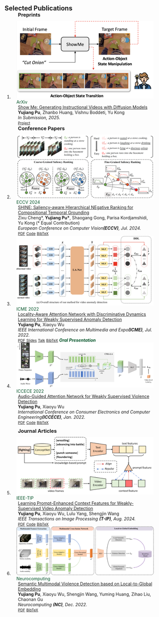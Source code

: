 <h2 id="publications" style="margin: 30px 0px -15px;">Selected Publications</h2>

<div class="publications">
<ol class="bibliography">

<!-- 
<li>
<div class="pub-row">

  <div class="col-sm-3 abbr" style="position: relative;padding-right: 15px;padding-left: 15px;">
    <img src="assets/img/principalmanifold.png" class="teaser img-fluid z-depth-1">
    <abbr class="badge">arXiv</abbr>
  </div>

  <div class="col-sm-9" style="position: relative;padding-right: 15px;padding-left: 20px;">
    <div class="title"><a href="https://arxiv.org/abs/2306.06534">Principal and Self-Consistent Positive Semi-Defnite Manifolds</a></div>
    <div class="author"><strong>Hanchao Zhang, Thaddeus Tarpey</strong></div>
    <div class="periodical"><em>arXiv <strong>(arXiv)</strong>, Aug. 2023.</em></div>
    <div class="links">
    <a href="assets/files/single.html" class="btn btn-sm z-depth-0" role="button" target="_blank" style="font-size:12px;">Website</a>
      <a href="https://arxiv.org/pdf/2306.06534.pdf" class="btn btn-sm z-depth-0" role="button" target="_blank" style="font-size:12px;">PDF</a>
      <a href="https://github.com/Hanchao-Zhang/Self-Consistency-Clustering" class="btn btn-sm z-depth-0" role="button" target="_blank" style="font-size:12px;">GitHub</a>
      <a href="https://pypi.org/project/KTensors/" class="btn btn-sm z-depth-0" role="button" target="_blank" style="font-size:12px;">Package</a>
      <a href="assets/files/KTensors.bib" class="btn btn-sm z-depth-0" role="button" target="_blank" style="font-size:12px;">BibTeX</a>
      <strong><i style="color:#7b5aa6">arXiv.org</i></strong>
    </div>
  </div>
</div>
</li> -->


<h3 style="margin:0 10px 10px 20px;"><strong>Preprints</strong></h3>

<li>
<div class="pub-row">

  <div class="col-sm-3 abbr" style="position: relative;padding-right: 15px;padding-left: 15px;">
    <img src="assets/img/showme.png" class="teaser img-fluid z-depth-1">
    <abbr class="badge" style="color:#045429">ArXiv</abbr>
  </div>

  <div class="col-sm-9" style="position: relative;padding-right: 15px;padding-left: 20px;">
    <div class="title"><a href="https://yujiangpu20.github.io/showme/">Show Me: Generating Instructional Videos with Diffusion Models</a></div>
    <div class="author"><strong>Yujiang Pu</strong>, Zhanbo Huang, Vishnu Boddeti, Yu Kong</div>
    <div class="periodical"><em>In Submission, 2025.</em></div>
    <div class="links">
      <a href="https://yujiangpu20.github.io/showme/" class="btn btn-sm z-depth-0" role="button" target="_blank" style="font-size:12px;">Project</a>
      <!-- <a href="https://github.com/zxccade/SHINE" class="btn btn-sm z-depth-0" role="button" target="_blank" style="font-size:12px;">Code</a>
      <a href="assets/files/SHINE.bib" class="btn btn-sm z-depth-0" role="button" target="_blank" style="font-size:12px;">BibTeX</a> -->
      <!-- <strong><i style="color:#045429">Coming Soon!</i></strong> -->
    </div>
  </div>
</div>
</li>


<!-- <div class="col-sm-3 abbr" style="position: relative;padding-right: 15px;padding-left: 15px;">
    <img src="assets/img/AEM.png" class="teaser img-fluid z-depth-1">
    <abbr class="badge" style="color:#045429">ArXiv</abbr>
  </div>

  <div class="col-sm-9" style="position: relative;padding-right: 15px;padding-left: 20px;">
    <div class="title"><a href="https://www.yujiangpu.com/">Procedural Mistake Detection via Action Effect Modeling</a></div>
    <div class="author">Wenliang Guo, <strong>Yujiang Pu</strong>, Yu Kong</div>
    <div class="periodical"><em>In Submission, 2025.</em></div>
    <div class="links">
      <a href="https://www.yujiangpu.com/" class="btn btn-sm z-depth-0" role="button" target="_blank" style="font-size:12px;">Project</a>
    </div>
  </div>
</div>
</li> -->


<h3 style="margin:0 10px 10px 20px;"><strong>Conference Papers</strong></h3>

<li>
<div class="pub-row">

  <div class="col-sm-3 abbr" style="position: relative;padding-right: 15px;padding-left: 15px;">
    <img src="assets/img/CFSR.png" class="teaser img-fluid z-depth-1">
    <abbr class="badge" style="color:#045429">ECCV 2024</abbr>
  </div>

  <div class="col-sm-9" style="position: relative;padding-right: 15px;padding-left: 20px;">
    <div class="title"><a href="https://arxiv.org/abs/2407.05118">SHINE: Saliency-aware HIerarchical NEgative Ranking for Compositional Temporal Grounding</a></div>
    <div class="author">Zixu Cheng*, <strong>Yujiang Pu*</strong>, Shaogang Gong, Parisa Kordjamshidi, Yu Kong (* Equal Contribution)</div>
    <div class="periodical"><em>European Conference on Computer Vision<strong>(ECCV)</strong>, Jul. 2024.</em></div>
    <div class="links">
      <a href="https://arxiv.org/abs/2407.05118" class="btn btn-sm z-depth-0" role="button" target="_blank" style="font-size:12px;">PDF</a>
      <a href="https://github.com/zxccade/SHINE" class="btn btn-sm z-depth-0" role="button" target="_blank" style="font-size:12px;">Code</a>
      <a href="assets/files/SHINE.bib" class="btn btn-sm z-depth-0" role="button" target="_blank" style="font-size:12px;">BibTeX</a>
      <!-- <strong><i style="color:#045429">Coming Soon!</i></strong> -->
    </div>
  </div>
</div>
</li>


<li>
<div class="pub-row">

  <div class="col-sm-3 abbr" style="position: relative;padding-right: 15px;padding-left: 15px;">
    <img src="assets/img/DDL.jpeg" class="teaser img-fluid z-depth-1">
    <abbr class="badge" style="color:#045429">ICME 2022</abbr>
  </div>

  <div class="col-sm-9" style="position: relative;padding-right: 15px;padding-left: 20px;">
    <div class="title"><a href="https://ieeexplore.ieee.org/abstract/document/9859718">Locality-Aware Attention Network with Discriminative Dynamics Learning for Weakly Supervised Anomaly Detection</a></div>
    <div class="author"><strong>Yujiang Pu</strong>, Xiaoyu Wu</div>
    <div class="periodical"><em>IEEE International Conference on Multimedia and Expo<strong>(ICME)</strong>, Jul. 2022.</em></div>
    <div class="links">
      <a href="assets/files/DDL.pdf" class="btn btn-sm z-depth-0" role="button" target="_blank" style="font-size:12px;">PDF</a>
      <a href="assets/files/icme_oral.pdf" class="btn btn-sm z-depth-0" role="button" target="_blank" style="font-size:12px;">Slides</a>
      <a href="https://drive.google.com/file/d/1zJtlNdq-0XZjGqX8W2ZsP8Ze3ckuR0Xf/view?usp=sharing" class="btn btn-sm z-depth-0" role="button" target="_blank" style="font-size:12px;">Talk</a>
      <a href="assets/files/DDL.bib" class="btn btn-sm z-depth-0" role="button" target="_blank" style="font-size:12px;">BibTeX</a>
      <strong><i style="color:#045429">Oral Presentation</i></strong>
    </div>
  </div>
</div>
</li>


<li>
<div class="pub-row">

  <div class="col-sm-3 abbr" style="position: relative;padding-right: 15px;padding-left: 15px;">
    <img src="assets/img/cma_la.png" class="teaser img-fluid z-depth-1">
    <abbr class="badge" style="color:#045429">ICCECE 2022</abbr>
  </div>

  <div class="col-sm-9" style="position: relative;padding-right: 15px;padding-left: 20px;">
    <div class="title"><a href="https://ieeexplore.ieee.org/abstract/document/9712793">Audio-Guided Attention Network for Weakly Supervised Violence Detection</a></div>
    <div class="author"><strong>Yujiang Pu</strong>, Xiaoyu Wu</div>
    <div class="periodical"><em>International Conference on Consumer Electronics and Computer Engineering<strong>(ICCECE)</strong>, Jan. 2022.</em></div>
    <div class="links">
      <a href="assets/files/CMA.pdf" class="btn btn-sm z-depth-0" role="button" target="_blank" style="font-size:12px;">PDF</a>
      <a href="https://github.com/yujiangpu20/cma_xdVioDet" class="btn btn-sm z-depth-0" role="button" target="_blank" style="font-size:12px;">Code</a>
      <a href="assets/files/cma.bib" class="btn btn-sm z-depth-0" role="button" target="_blank" style="font-size:12px;">BibTeX</a>
      <!-- <strong><i style="color:#045429">Oral Presentation</i></strong> -->
    </div>
  </div>
</div>
</li>    


<h3 style="margin:10px 10px 10px 20px;"><strong>Journal Articles</strong></h3>


<li>
<div class="pub-row">

  <div class="col-sm-3 abbr" style="position: relative;padding-right: 15px;padding-left: 15px;">
    <img src="assets/img/PEL.png" class="teaser img-fluid z-depth-1">
    <abbr class="badge" style="color:#045429">IEEE-TIP</abbr>
  </div>

  <div class="col-sm-9" style="position: relative;padding-right: 15px;padding-left: 20px;">
    <div class="title"><a href="https://arxiv.org/pdf/2306.14451">Learning Prompt-Enhanced Context Features for Weakly-Supervised Video Anomaly Detection</a></div>
    <div class="author"><strong>Yujiang Pu</strong>, Xiaoyu Wu, Lulu Yang, Shengjin Wang</div>
    <div class="periodical"><em>IEEE Transactions on Image Processing <strong>(T-IP)</strong>, Aug. 2024.</em></div>
    <div class="links">
    <!-- <a href="https://arxiv.org/abs/2306.06534" class="btn btn-sm z-depth-0" role="button" target="_blank" style="font-size:12px;">Website</a> -->
      <a href="https://arxiv.org/pdf/2306.14451.pdf" class="btn btn-sm z-depth-0" role="button" target="_blank" style="font-size:12px;">PDF</a>
      <a href="https://github.com/yujiangpu20/PEL4VAD" class="btn btn-sm z-depth-0" role="button" target="_blank" style="font-size:12px;">Code</a>
      <!-- <a href="https://pypi.org/project/KTensors/" class="btn btn-sm z-depth-0" role="button" target="_blank" style="font-size:12px;">Package</a> -->
      <a href="assets/files/PEL.bib" class="btn btn-sm z-depth-0" role="button" target="_blank" style="font-size:12px;">BibTeX</a>
    </div>
  </div>
</div>
</li>




<li>
<div class="pub-row">

<div class="col-sm-3 abbr" style="position: relative;padding-right: 15px;padding-left: 15px;">
    <img src="assets/img/neuro.jpg" class="teaser img-fluid z-depth-1">
    <abbr class="badge" style="color:#045429">Neurocomputing</abbr>
  </div>

  <div class="col-sm-9" style="position: relative;padding-right: 15px;padding-left: 20px;">
    <div class="title"><a href="https://www.sciencedirect.com/science/article/abs/pii/S0925231222011833">Semantic Multimodal Violence Detection based on Local-to-Global Embedding</a></div>
    <div class="author"><strong>Yujiang Pu</strong>, Xiaoyu Wu, Shengjin Wang, Yuming Huang, Zihao Liu, Chaonan Gu</div>
    <div class="periodical"><em>Neurocomputing <strong>(NC)</strong>, Dec. 2022.</em></div>
    <div class="links">
      <a href="assets/files/neurocom.pdf" class="btn btn-sm z-depth-0" role="button" target="_blank" style="font-size:12px;">PDF</a>
      <a href="assets/files/neuro.bib" class="btn btn-sm z-depth-0" role="button" target="_blank" style="font-size:12px;">BibTeX</a>
      <!-- <strong><i style="color:#19453B">arXiv.org</i></strong> -->
    </div>
  </div>
</div>
</li>




<br>

</ol>
</div>

